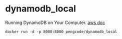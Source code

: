 # dynamodb_local

Running DynamoDB on Your Computer. [aws doc](http://docs.aws.amazon.com/amazondynamodb/latest/developerguide/Tools.DynamoDBLocal.html)

	docker run -d -p 8000:8000 pengcode/dynamodb_local

